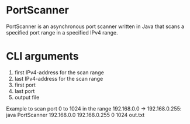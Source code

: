 PortScanner
===========
PortScanner is an asynchronous port scanner written in Java that scans a specified port range in a specified IPv4 range.

CLI arguments
===========
1. first IPv4-address for the scan range
2. last IPv4-address for the scan range
3. first port
4. last port
5. output file

Example to scan port 0 to 1024 in the range 192.168.0.0 -> 192.168.0.255:
java PortScanner 192.168.0.0 192.168.0.255 0 1024 out.txt

